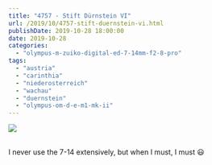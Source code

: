 ```yaml
---
title: "4757 - Stift Dürnstein VI"
url: /2019/10/4757-stift-duernstein-vi.html
publishDate: 2019-10-28 18:00:00
date: 2019-10-28
categories: 
  - "olympus-m-zuiko-digital-ed-7-14mm-f2-8-pro"
tags: 
  - "austria"
  - "carinthia"
  - "niederosterreich"
  - "wachau"
  - "duernstein"
  - "olympus-om-d-e-m1-mk-ii"
---
```

<div class="container">
<div class="center"><a target="_blank" href="https://d25zfm9zpd7gm5.cloudfront.net/1200x1200/2018/20180430_113157_lr.jpg"><img class="webfeedsFeaturedVisual" src="https://d25zfm9zpd7gm5.cloudfront.net/0600x0600/2018/20180430_113157_lr.jpg" /></a></div>
</div>
<br />

I never use the 7-14 extensively, but when I must, I must :smiley: